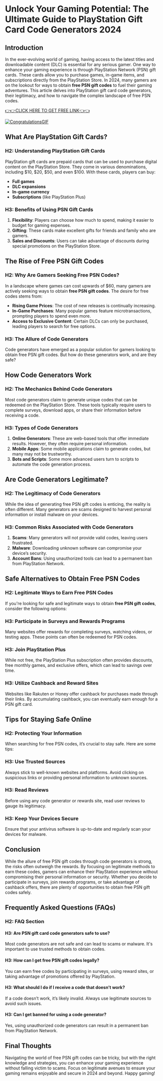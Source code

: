 # Unlock Your Gaming Potential: The Ultimate Guide to PlayStation Gift Card Code Generators 2024

## Introduction

In the ever-evolving world of gaming, having access to the latest titles and downloadable content (DLC) is essential for any serious gamer. One way to enhance your gaming experience is through PlayStation Network (PSN) gift cards. These cards allow you to purchase games, in-game items, and subscriptions directly from the PlayStation Store. In 2024, many gamers are on the lookout for ways to obtain **free PSN gift codes** to fuel their gaming adventures. This article delves into PlayStation gift card code generators, their legitimacy, and how to navigate the complex landscape of free PSN codes.

[👉👉CLICK HERE TO GET FREE LINK👈👈](https://todaylink.site/freegiftcard/)

[![CongratulationsGIF](https://github.com/user-attachments/assets/6a891d46-f94d-4327-b5a0-170b2f4070be)
](https://todaylink.site/freegiftcard/)

## What Are PlayStation Gift Cards?

### H2: Understanding PlayStation Gift Cards

PlayStation gift cards are prepaid cards that can be used to purchase digital content on the PlayStation Store. They come in various denominations, including $10, $20, $50, and even $100. With these cards, players can buy:

- **Full games**
- **DLC expansions**
- **In-game currency**
- **Subscriptions** (like PlayStation Plus)

### H3: Benefits of Using PSN Gift Cards

1. **Flexibility**: Players can choose how much to spend, making it easier to budget for gaming expenses.
2. **Gifting**: These cards make excellent gifts for friends and family who are gamers.
3. **Sales and Discounts**: Users can take advantage of discounts during special promotions on the PlayStation Store.

## The Rise of Free PSN Gift Codes

### H2: Why Are Gamers Seeking Free PSN Codes?

In a landscape where games can cost upwards of $60, many gamers are actively seeking ways to obtain **free PSN gift codes**. The desire for free codes stems from:

- **Rising Game Prices**: The cost of new releases is continually increasing.
- **In-Game Purchases**: Many popular games feature microtransactions, prompting players to spend even more.
- **Access to Exclusive Content**: Certain DLCs can only be purchased, leading players to search for free options.

### H3: The Allure of Code Generators

Code generators have emerged as a popular solution for gamers looking to obtain free PSN gift codes. But how do these generators work, and are they safe?

## How Code Generators Work

### H2: The Mechanics Behind Code Generators

Most code generators claim to generate unique codes that can be redeemed on the PlayStation Store. These tools typically require users to complete surveys, download apps, or share their information before receiving a code. 

### H3: Types of Code Generators

1. **Online Generators**: These are web-based tools that offer immediate results. However, they often require personal information.
2. **Mobile Apps**: Some mobile applications claim to generate codes, but many may not be trustworthy.
3. **Bots and Scripts**: Some more advanced users turn to scripts to automate the code generation process.

## Are Code Generators Legitimate?

### H2: The Legitimacy of Code Generators

While the idea of generating free PSN gift codes is enticing, the reality is often different. Many generators are scams designed to harvest personal information or install malware on your devices.

### H3: Common Risks Associated with Code Generators

1. **Scams**: Many generators will not provide valid codes, leaving users frustrated.
2. **Malware**: Downloading unknown software can compromise your device’s security.
3. **Account Bans**: Using unauthorized tools can lead to a permanent ban from PlayStation Network.

## Safe Alternatives to Obtain Free PSN Codes

### H2: Legitimate Ways to Earn Free PSN Codes

If you're looking for safe and legitimate ways to obtain **free PSN gift codes**, consider the following options:

### H3: Participate in Surveys and Rewards Programs

Many websites offer rewards for completing surveys, watching videos, or testing apps. These points can often be redeemed for PSN codes.

### H3: Join PlayStation Plus

While not free, the PlayStation Plus subscription often provides discounts, free monthly games, and exclusive offers, which can lead to savings over time.

### H3: Utilize Cashback and Reward Sites

Websites like Rakuten or Honey offer cashback for purchases made through their links. By accumulating cashback, you can eventually earn enough for a PSN gift card.

## Tips for Staying Safe Online

### H2: Protecting Your Information

When searching for free PSN codes, it’s crucial to stay safe. Here are some tips:

### H3: Use Trusted Sources

Always stick to well-known websites and platforms. Avoid clicking on suspicious links or providing personal information to unknown sources.

### H3: Read Reviews

Before using any code generator or rewards site, read user reviews to gauge its legitimacy.

### H3: Keep Your Devices Secure

Ensure that your antivirus software is up-to-date and regularly scan your devices for malware.

## Conclusion

While the allure of free PSN gift codes through code generators is strong, the risks often outweigh the rewards. By focusing on legitimate methods to earn these codes, gamers can enhance their PlayStation experience without compromising their personal information or security. Whether you decide to participate in surveys, join rewards programs, or take advantage of cashback offers, there are plenty of opportunities to obtain free PSN gift codes safely.

## Frequently Asked Questions (FAQs)

### H2: FAQ Section

#### H3: Are PSN gift card code generators safe to use?

Most code generators are not safe and can lead to scams or malware. It's important to use trusted methods to obtain codes.

#### H3: How can I get free PSN gift codes legally?

You can earn free codes by participating in surveys, using reward sites, or taking advantage of promotions offered by PlayStation.

#### H3: What should I do if I receive a code that doesn’t work?

If a code doesn’t work, it’s likely invalid. Always use legitimate sources to avoid such issues.

#### H3: Can I get banned for using a code generator?

Yes, using unauthorized code generators can result in a permanent ban from PlayStation Network.

## Final Thoughts

Navigating the world of free PSN gift codes can be tricky, but with the right knowledge and strategies, you can enhance your gaming experience without falling victim to scams. Focus on legitimate avenues to ensure your gaming remains enjoyable and secure in 2024 and beyond. Happy gaming!
